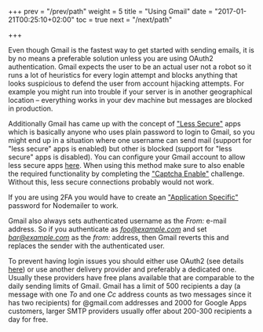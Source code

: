 +++
prev = "/prev/path"
weight = 5
title = "Using Gmail"
date = "2017-01-21T00:25:10+02:00"
toc = true
next = "/next/path"

+++

Even though Gmail is the fastest way to get started with sending emails, it is by no means a preferable solution unless you are using OAuth2 authentication. Gmail expects the user to be an actual user not a robot so it runs a lot of heuristics for every login attempt and blocks anything that looks suspicious to defend the user from account hijacking attempts. For example you might run into trouble if your server is in another geographical location – everything works in your dev machine but messages are blocked in production.

Additionally Gmail has came up with the concept of ["Less Secure"](https://support.google.com/accounts/answer/6010255?hl=en) apps which is basically anyone who uses plain password to login to Gmail, so you might end up in a situation where one username can send mail (support for "less secure" apps is enabled) but other is blocked (support for "less secure" apps is disabled). You can configure your Gmail account to allow less secure apps [here](https://www.google.com/settings/security/lesssecureapps). When using this method make sure to also enable the required functionality by completing the ["Captcha Enable"](https://accounts.google.com/b/0/displayunlockcaptcha) challenge. Without this, less secure connections probably would not work.

If you are using 2FA you would have to create an ["Application Specific"](https://security.google.com/settings/security/apppasswords) password for Nodemailer to work.

Gmail also always sets authenticated username as the *From:* e-mail address. So if you authenticate as *foo@example.com* and set *bar@example.com* as the *from:* address, then Gmail reverts this and replaces the sender with the authenticated user.

To prevent having login issues you should either use OAuth2 (see details [here](/smtp/oauth2/)) or use another delivery provider and preferably a dedicated one. Usually these providers have free plans available that are comparable to the daily sending limits of Gmail. Gmail has a limit of 500 recipients a day (a message with one _To_ and one _Cc_ address counts as two messages since it has two recipients) for @gmail.com addresses and 2000 for Google Apps customers, larger SMTP providers usually offer about 200-300 recipients a day for free.
